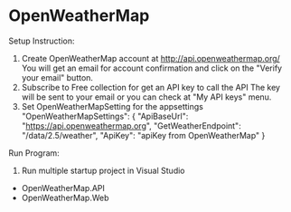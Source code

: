 # OpenWeatherMap
Setup Instruction:
1. Create OpenWeatherMap account at http://api.openweathermap.org/
	You will get an email for account confirmation and click on the "Verify your email" button.
2. Subscribe to Free collection for get an API key to call the API
	The key will be sent to your email or you can check at "My API keys" menu.
3. Set OpenWeatherMapSetting for the appsettings
	"OpenWeatherMapSettings": {
		"ApiBaseUrl": "https://api.openweathermap.org",
		"GetWeatherEndpoint": "/data/2.5/weather",
		"ApiKey": "apiKey from OpenWeatherMap"
	}
	
Run Program:
1. Run multiple startup project in Visual Studio
- OpenWeatherMap.API
- OpenWeatherMap.Web